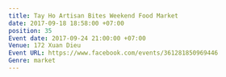 ```yaml
---
title: Tay Ho Artisan Bites Weekend Food Market
date: 2017-09-18 18:58:00 +07:00
position: 35
Event date: 2017-09-24 21:00:00 +07:00
Venue: 172 Xuan Dieu
Event URL: https://www.facebook.com/events/361281850969446
Genre: market
---
```


